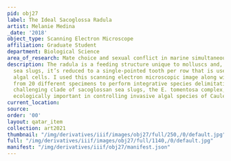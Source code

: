 ```yaml
---
pid: obj27
label: The Ideal Sacoglossa Radula
artist: Melanie Medina
_date: '2018'
object_type: Scanning Electron Microscope
affiliation: Graduate Student
department: Biological Science
area_of_research: Mate choice and sexual conflict in marine simultaneous hermaphrodites
description: The radula is a feeding structure unique to molluscs and, in sacoglossan
  sea slugs, it’s reduced to a single-pointed tooth per row that is used to puncture
  algal cells. I used this scanning electron microscopic image along with others from
  from 20 different specimens to perform integrative species delimitation of a taxonomically
  challenging clade of sacoglossan sea slugs, the E. tomentosa complex, that can be
  ecologically important in controlling invasive algal species of Caulerpa. 
current_location: 
source: 
order: '00'
layout: qatar_item
collection: art2021
thumbnail: "/img/derivatives/iiif/images/obj27/full/250,/0/default.jpg"
full: "/img/derivatives/iiif/images/obj27/full/1140,/0/default.jpg"
manifest: "/img/derivatives/iiif/obj27/manifest.json"
---
```

